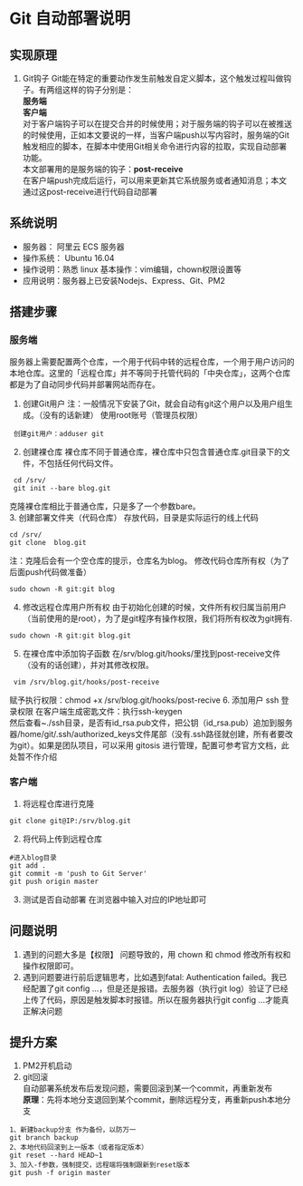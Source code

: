 # Git 自动部署说明
## 实现原理
1. Git钩子
Git能在特定的重要动作发生前触发自定义脚本，这个触发过程叫做钩子。有两组这样的钩子分别是：<br>
**服务端**<br>
**客户端**<br>
对于客户端钩子可以在提交合并的时候使用；对于服务端的钩子可以在被推送的时候使用，正如本文要说的一样，当客户端push以写内容时，服务端的Git触发相应的脚本，在脚本中使用Git相关命令进行内容的拉取，实现自动部署功能。<br>
本文部署用的是服务端的钩子：**post-receive**<br>
在客户端push完成后运行，可以用来更新其它系统服务或者通知消息；本文通过这post-receive进行代码自动部署<br>
## 系统说明
- 服务器： 阿里云 ECS 服务器
- 操作系统： Ubuntu 16.04
- 操作说明：熟悉 linux 基本操作：vim编辑，chown权限设置等
- 应用说明：服务器上已安装Nodejs、Express、Git、PM2
## 搭建步骤 
### 服务端
服务器上需要配置两个仓库，一个用于代码中转的远程仓库，一个用于用户访问的本地仓库。这里的「远程仓库」并不等同于托管代码的「中央仓库」，这两个仓库都是为了自动同步代码并部署网站而存在。
1. 创建Git用户
注：一般情况下安装了Git，就会自动有git这个用户以及用户组生成。（没有的话新建）
使用root账号（管理员权限）<br>
```
 创建git用户：adduser git
```
2. 创建裸仓库
裸仓库不同于普通仓库，裸仓库中只包含普通仓库.git目录下的文件，不包括任何代码文件。<br>
```
 cd /srv/  
 git init --bare blog.git
```
克隆裸仓库相比于普通仓库，只是多了一个参数bare。<br>
3. 创建部署文件夹（代码仓库）
存放代码，目录是实际运行的线上代码<br>
```
cd /srv/  
git clone  blog.git
```
注：克隆后会有一个空仓库的提示，仓库名为blog。
修改代码仓库所有权（为了后面push代码做准备）<br>
```
sudo chown -R git:git blog
```
4. 修改远程仓库用户所有权
由于初始化创建的时候，文件所有权归属当前用户（当前使用的是root），为了是git程序有操作权限，我们将所有权改为git拥有.<br>
```
sudo chown -R git:git blog.git
```
5. 在裸仓库中添加钩子函数
在/srv/blog.git/hooks/里找到post-receive文件（没有的话创建），并对其修改权限。<br>
```
 vim /srv/blog.git/hooks/post-receive
```
赋予执行权限：chmod +x /srv/blog.git/hooks/post-recive
6.  添加用户 ssh 登录权限
在客户端生成密匙文件：执行ssh-keygen<br>
然后查看~./ssh目录，是否有id_rsa.pub文件，把公钥（id_rsa.pub）追加到服务器/home/git/.ssh/authorized_keys文件尾部（没有.ssh路径就创建，所有者要改为git）。如果是团队项目，可以采用 gitosis 进行管理，配置可参考官方文档，此处暂不作介绍<br>
### 客户端
1. 将远程仓库进行克隆
```
git clone git@IP:/srv/blog.git
```
2. 将代码上传到远程仓库
```
#进入blog目录
git add .
git commit -m 'push to Git Server'
git push origin master
```
3. 测试是否自动部署
在浏览器中输入对应的IP地址即可<br>
## 问题说明
1. 遇到的问题大多是【权限】 问题导致的，用 chown 和 chmod 修改所有权和操作权限即可。
2. 遇到问题要进行前后逻辑思考，比如遇到fatal: Authentication failed。我已经配置了git config …，但是还是报错。去服务器（执行git log）验证了已经上传了代码，原因是触发脚本时报错。所以在服务器执行git config …才能真正解决问题
## 提升方案
1. PM2开机启动<br>
2. git回滚<br>
自动部署系统发布后发现问题，需要回滚到某一个commit，再重新发布<br>
**原理**：先将本地分支退回到某个commit，删除远程分支，再重新push本地分支<br>
```
1、新建backup分支 作为备份，以防万一
git branch backup 
2、本地代码回滚到上一版本（或者指定版本）
git reset --hard HEAD~1
3、加入-f参数，强制提交，远程端将强制跟新到reset版本
git push -f origin master 
```
